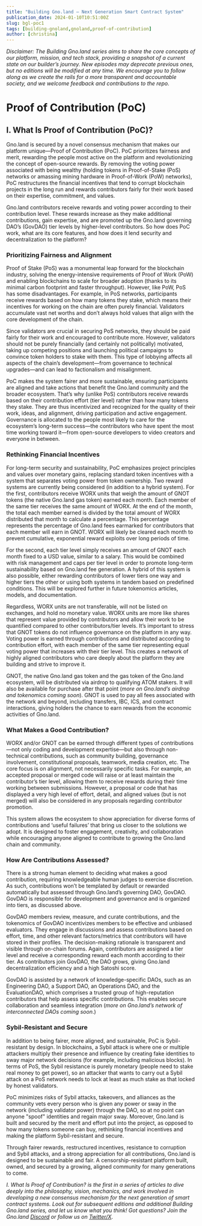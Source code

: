 ```yaml
---
title: "Building Gno.land – Next Generation Smart Contract System"
publication_date: 2024-01-10T10:51:00Z
slug: bgl-poc1
tags: [building-gnoland,gnoland,proof-of-contribution]
author: [christina]
---
```


*Disclaimer: The Building Gno.land series aims to share the core concepts of our platform, mission, and tech stack, providing a snapshot of a current state on our builder’s journey. New episodes may deprecate previous ones, but no editions will be modified at any time. We encourage you to follow along as we create the rails for a more transparent and accountable society, and we welcome feedback and contributions to the repo.*

# Proof of Contribution (PoC) 

## I. What Is Proof of Contribution (PoC)?

Gno.land is secured by a novel consensus mechanism that makes our platform unique—Proof of Contribution (PoC). PoC prioritizes fairness and merit, rewarding the people most active on the platform and revolutionizing the concept of open-source rewards. By removing the voting power associated with being wealthy (holding tokens in Proof-of-Stake (PoS) networks or amassing mining hardware in Proof-of-Work (PoW) networks), PoC restructures the financial incentives that tend to corrupt blockchain projects in the long run and rewards contributors fairly for their work based on their expertise, commitment, and values. 

Gno.land contributors receive rewards and voting power according to their contribution level. These rewards increase as they make additional contributions, gain expertise, and are promoted up the Gno.land governing DAO’s (GovDAO) tier levels by higher-level contributors. So how does PoC work, what are its core features, and how does it lend security and decentralization to the platform? 

### Prioritizing Fairness and Alignment 

Proof of Stake (PoS) was a monumental leap forward for the blockchain industry, solving the energy-intensive requirements of Proof of Work (PoW) and enabling blockchains to scale for broader adoption (thanks to its minimal carbon footprint and faster throughput). However, like PoW, PoS has some disadvantages. For example, in PoS networks, participants receive rewards based on how many tokens they stake, which means their incentives for working on the chain are often purely financial. Validators accumulate vast net worths and don’t always hold values that align with the core development of the chain. 

Since validators are crucial in securing PoS networks, they should be paid fairly for their work and encouraged to contribute more. However, validators should not be purely financially (and certainly not politically) motivated, taking up competing positions and launching political campaigns to convince token holders to stake with them. This type of lobbying affects all aspects of the chain’s development—from governance to technical upgrades—and can lead to factionalism and misalignment. 

PoC makes the system fairer and more sustainable, ensuring participants are aligned and take actions that benefit the Gno.land community and the broader ecosystem. That’s why (unlike PoS) contributors receive rewards based on their contribution effort (tier level) rather than how many tokens they stake. They are thus incentivized and recognized for the quality of their work, ideas, and alignment, driving participation and active engagement. Governance is allocated to the people most likely to care for the ecosystem’s long-term success—the contributors who have spent the most time working toward it—from open-source developers to video creators and everyone in between.

### Rethinking Financial Incentives 

For long-term security and sustainability, PoC emphasizes project principles and values over monetary gains, replacing standard token incentives with a system that separates voting power from token ownership. Two reward systems are currently being considered (in addition to a hybrid system). For the first, contributors receive WORX units that weigh the amount of GNOT tokens (the native Gno.land gas token) earned each month. Each member of the same tier receives the same amount of WORX. At the end of the month, the total each member earned is divided by the total amount of WORX distributed that month to calculate a percentage. This percentage represents the percentage of Gno.land fees earmarked for contributors that each member will earn in GNOT. WORX will likely be cleared each month to prevent cumulative, exponential reward exploits over long periods of time. 

For the second, each tier level simply receives an amount of GNOT each month fixed to a USD value, similar to a salary. This would be combined with risk management and caps per tier level in order to promote long-term sustainability based on Gno.land fee generation. A hybrid of this system is also possible, either rewarding contributors of lower tiers one way and higher tiers the other or using both systems in tandem based on predefined conditions. This will be explored further in future tokenomics articles, models, and documentation.

Regardless, WORX units are not transferable, will not be listed on exchanges, and hold no monetary value. WORX units are more like shares that represent value provided by contributors and allow their work to be quantified compared to other contributors/tier levels. It’s important to stress that GNOT tokens do not influence governance on the platform in any way. Voting power is earned through contributions and distributed according to contribution effort, with each member of the same tier representing equal voting power that increases with their tier level. This creates a network of highly aligned contributors who care deeply about the platform they are building and strive to improve it.

GNOT, the native Gno.land gas token and the gas token of the Gno.land ecosystem, will be distributed via airdrop to qualifying ATOM stakers. It will also be available for purchase after that point (*more on Gno.land’s airdrop and tokenomics coming soon*). GNOT is used to pay all fees associated with the network and beyond, including transfers, IBC, ICS, and contract interactions, giving holders the chance to earn rewards from the economic activities of Gno.land.

### What Makes a Good Contribution?

WORX and/or GNOT can be earned through different types of contributions—not only coding and development expertise—but also through non-technical contributions, such as community building, governance involvement, constitutional proposals, teamwork, media creation, etc. The core focus is on alignment, not necessarily specific tasks. For example, an accepted proposal or merged code will raise or at least maintain the contributor’s tier level, allowing them to receive rewards during their time working between submissions. However, a proposal or code that has displayed a very high level of effort, detail, and aligned values (but is not merged) will also be considered in any proposals regarding contributor promotion.

This system allows the ecosystem to show appreciation for diverse forms of contributions and ‘useful failures’ that bring us closer to the solutions we adopt. It is designed to foster engagement, creativity, and collaboration while encouraging anyone aligned to contribute to growing the Gno.land chain and community.  

### How Are Contributions Assessed?

There is a strong human element to deciding what makes a good contribution, requiring knowledgeable human judges to exercise discretion. As such, contributions won’t be templated by default or rewarded automatically but assessed through Gno.land’s governing DAO, GovDAO. GovDAO is responsible for development and governance and is organized into tiers, as discussed above.

GovDAO members review, measure, and curate contributions, and the tokenomics of GovDAO incentivizes members to be effective and unbiased evaluators. They engage in discussions and assess contributions based on effort, time, and other relevant factors/metrics that contributors will have stored in their profiles. The decision-making rationale is transparent and visible through on-chain forums. Again, contributors are assigned a tier level and receive a corresponding reward each month according to their tier. As contributors join GovDAO, the DAO grows, giving Gno.land decentralization efficiency and a high Satoshi score. 

GovDAO is assisted by a network of knowledge-specific DAOs, such as an Engineering DAO, a Support DAO, an Operations DAO, and the EvaluationDAO, which comprises a trusted group of high-reputation contributors that help assess specific contributions. This enables secure collaboration and seamless integration (*more on Gno.land’s network of interconnected DAOs coming soon*.) 

### Sybil-Resistant and Secure

In addition to being fairer, more aligned, and sustainable, PoC is Sybil-resistant by design. In blockchains, a Sybil attack is where one or multiple attackers multiply their presence and influence by creating fake identities to sway major network decisions (for example, including malicious blocks). In terms of PoS, the Sybil resistance is purely monetary (people need to stake real money to get power), so an attacker that wants to carry out a Sybil attack on a PoS network needs to lock at least as much stake as that locked by honest validators.

PoC minimizes risks of Sybil attacks, takeovers, and alliances as the community vets every person who is given any power or sway in the network (including validator power) through the DAO, so at no point can anyone "spoof" identities and regain major sway. Moreover, Gno.land is built and secured by the merit and effort put into the project, as opposed to how many tokens someone can buy, rethinking financial incentives and making the platform Sybil-resistant and secure.

Through fairer rewards, restructured incentives, resistance to corruption and Sybil attacks, and a strong appreciation for all contributions, Gno.land is designed to be sustainable and fair. A censorship-resistant platform built, owned, and secured by a growing, aligned community for many generations to come.

*I. What Is Proof of Contribution? is the first in a series of articles to dive deeply into the philosophy, vision, mechanics, and work involved in developing a new consensus mechanism for the next generation of smart contract systems. Look out for subsequent editions and additional Building Gno.land series, and let us know what you think! Got questions? Join the Gno.land [Discord](https://discord.com/invite/S8nKUqwkPn) or follow us on [Twitter/X](https://twitter.com/_gnoland)*.
